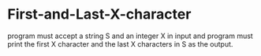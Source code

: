 # First-and-Last-X-character
program must accept a string S and an integer X in input and program must print the first X character and the last X characters in S as the output.
